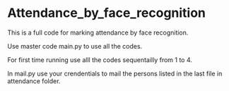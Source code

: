 # Attendance_by_face_recognition

This is a full code for marking attendance by face recognition.

Use master code main.py to use all the codes.

For first time running use alll the codes sequentailly from 1 to 4. 

In mail.py use your crendentials to mail the persons listed in the last file in attendance folder.
